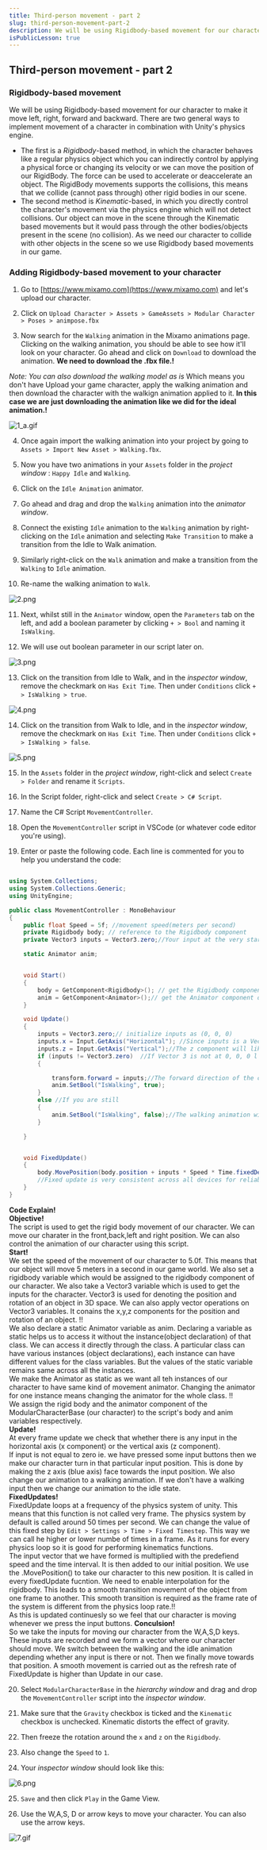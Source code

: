 ```yaml
---
title: Third-person movement - part 2
slug: third-person-movement-part-2
description: We will be using Rigidbody-based movement for our character to make it move left, right, forward and backward. There are two general ways (Rigidbody based method and Kinematic based method) to implement movement of a character in combination with Unity's physics engine.
isPublicLesson: true
---
```


## Third-person movement - part 2

### Rigidbody-based movement

We will be using Rigidbody-based movement for our character to make it move left, right, forward and backward. There are two general ways to implement movement of a character in combination with Unity's physics engine. 
- The first is a *Rigidbody*-based method, in which the character behaves like a regular physics object which you can indirectly control by applying a physical force or changing its velocity or we can move the position of our RigidBody. The force can be used to accelerate or deaccelerate an object. The RigidBody movements supports the collisions, this means that we collide (cannot pass through) other rigid bodies in our scene.
- The second method is *Kinematic*-based, in which you directly control the character's movement via the physics engine which will not detect collisions. Our object can move in the scene through the Kinematic based movements but it would pass through the other bodies/objects present in the scene (no collision). As we need our character to collide with other objects in the scene so we use Rigidbody based movements in our game.

### Adding Rigidbody-based movement to your character

[comment]: <GM: why are we uploading the character? I got as far as Upload a Character / Select character file and then browsed to animpose.fbx but got an error message about skeleton map: We are  uploading our chaarcter as this is another way of seeing how the animation will look on the character. Can you please try with the Chrome browser>
1.  Go to [](https://www.mixamo.com/)[https://www.mixamo.com](https://www.mixamo.com) and let's upload our character.

2.  Click on `Upload Character > Assets > GameAssets > Modular Character > Poses > animpose.fbx`

3.  Now search for the `Walking` animation in the Mixamo animations page. Clicking on the walking animation, you should be able to see how it'll look on your character. Go ahead and click on `Download` to download the animation. **We need to download the .fbx file.!**

[comment]: <GM: what does this mean? - Addressed, added an explanation,  also in reply to line #11 if it didnt work for you by uploading the character then you can just download the animation and import it into the game>
_Note: You can also download the walking model as is_ Which means you don't have Upload your game character, apply the walking animation and then download the character with the walkign animation applied to it. **In this case we are just downloading the animation like we did for the ideal animation.!**

![1_a.gif](public/assets/1_a.gif)

4.  Once again import the walking animation into your project by going to `Assets > Import New Asset > Walking.fbx`.
    
5.  Now you have two animations in your `Assets` folder in the _project window_ : `Happy Idle` and `Walking`.
    
6.  Click on the `Idle Animation` animator.
    
7.  Go ahead and drag and drop the `Walking` animation into the _animator window_.
    
8.  Connect the existing `Idle` animation to the `Walking` animation by right-clicking on the `Idle` animation and selecting `Make Transition` to make a transition from the Idle to Walk animation.
    
9.  Similarly right-click on the `Walk` animation and make a transition from the `Walking` to `Idle` animation.
    
10.  Re-name the walking animation to `Walk`.

![2.png](public/assets/2.png)

[comment]: <GM: note the name is IsWalking in script and isWalking here - breaks it. I have changed it to IsWalking here: Addressed: Thanks!>

[comment]: <GM: do we tick the box next to the boolean or not? Addressed: no>

11.  Next, whilst still in the `Animator` window, open the `Parameters` tab on the left, and add a boolean parameter by clicking `+ > Bool` and naming it `IsWalking`.
    
12.  We will use out boolean parameter in our script later on.
    

![3.png](public/assets/3.png)

13. Click on the transition from Idle to Walk, and in the _inspector window_, remove the checkmark on `Has Exit Time`. Then under `Conditions` click `+  > IsWalking > true`.

![4.png](public/assets/4.png)

14. Click on the transition from Walk to Idle, and in the _inspector window_, remove the checkmark on `Has Exit Time`. Then under `Conditions` click `+  > IsWalking > false`.

![5.png](public/assets/5.png)

15.  In the `Assets` folder in the _project window_, right-click and select `Create > Folder` and rename it `Scripts`. 
    
16.  In the Script folder, right-click and select `Create > C# Script`. 
    
17.  Name the C# Script `MovementController`.
    
18.  Open the `MovementController` script in VSCode (or whatever code editor you're using).
    
19.  Enter or paste the following code. Each line is commented for you to help you understand the code:
    

```csharp

using System.Collections;
using System.Collections.Generic;
using UnityEngine;

public class MovementController : MonoBehaviour
{
    public float Speed = 5f; //movement speed(meters per second)
    private Rigidbody body; // reference to the Rigidbody component
    private Vector3 inputs = Vector3.zero;//Your input at the very start will be zero. 

    static Animator anim;


    void Start()
    {
        body = GetComponent<Rigidbody>(); // get the Rigidbody component of the character game object
        anim = GetComponent<Animator>();// get the Animator component of the character game object
    }

    void Update()
    {
        inputs = Vector3.zero;// initialize inputs as (0, 0, 0)
        inputs.x = Input.GetAxis("Horizontal"); //Since inputs is a Vector3, the x component will be the A and D keys.
        inputs.z = Input.GetAxis("Vertical");//The z component will likewise be the W and S keys.
        if (inputs != Vector3.zero)  //If Vector 3 is not at 0, 0, 0 l the below code will be run.
        {

            transform.forward = inputs;//The forward direction of the character (the blue arrow) will face towards the magnitude of your inputs.
            anim.SetBool("IsWalking", true);
        }
        else //If you are still
        {
            anim.SetBool("IsWalking", false);//The walking animation will shut down. You will get an idle state
        }

    }


    void FixedUpdate()
    {
        body.MovePosition(body.position + inputs * Speed * Time.fixedDeltaTime);//Fixed updates are always used for rigidbody controllers. Update depends on the frames per second.
        //Fixed update is very consistent across all devices for reliable gameplay.
    }
}

```
**Code Explain!** </br>
**Objective!** </br>
The script is used to get the rigid body movement of our character. We can move our charater in the front,back,left and right position. We can also control the animation of our character using this script.</br>
**Start!** </br>
We set the speed of the movement of our character to 5.0f. This means that our object will move 5 meters in a second in our game world. We also set a rigidbody variable which would be assigned to the rigidbody component of our character. We also take a Vector3 variable which is used to get the inputs for the character. Vector3 is used for denoting the position and rotation of an object in 3D space. We can also apply vector operations on Vector3 variables. It conains the x,y,z components for the position and rotation of an object. !!</br>
We also declare a static Animator variable as anim. Declaring a variable as static helps us to access it without the instance(object declaration) of that class. We can access it directly through the class. A particular class can have various instances (object declarations), each instance can have different values for the class variables. But the values of the static variable remains same across all the instances.</br>
We make the Animator as static as we want all teh instances of our character to have same kind of movement animator. Changing the animator for one instance means changing the animator for the whole class. !!</br>
We assign the rigid body and the animator component of the ModularCharacterBase (our character) to the script's body and anim variables respectively. </br> 
**Update!**</br>
At every frame update we check that whether there is any input in the horizontal axis (x component) or the vertical axis (z component).</br>
If input is not equal to zero ie. we have pressed some input buttons then we make our character turn in that particular input position. This is done by making the z axis (blue axis) face towards the input position. We also change our animation to a walking animation. If we don't have a walking input then we change our animation to the idle state. </br>
**FixedUpdates!**</br>
FixedUpdate loops at a frequency of the physics system of unity. This means that this function is not called very frame. The physics system by default is called around 50 times per second. We can change the value of this fixed step by `Edit > Settings > Time > Fixed Timestep`. This way we can call he higher or lower numbe of times in a frame. As it runs for every physics loop so it is good for performing kinematics functions. </br>
The input vector that we have formed is multiplied with the predefiend speed and the time interval. It is then added to our initial position. We use the .MovePosition() to take our character to this new position. It is called in every fixedUpdate fucntion. We need to enable interpolation for the rigidbody. This leads to a smooth transition movement of the object from one frame to another. This smooth transition is required as the frame rate of the system is different from the physics loop rate.!!</br>
As this is updated continuesly so we feel that our character is moving whenever we press the input buttons.
**Conculsion!** </br>
So we take the inputs for moving our character from the W,A,S,D keys. These inputs are recorded and we form a vector where our character should move. We switch between the walking and the idle animation depending whether any input is there or not. Then we finally move towards that position. A smooth movement is carried out as the refresh rate of FixedUpdate is higher than Update in our case.

20.  Select `ModularCharacterBase` in the _hierarchy window_ and drag and drop the `MovementController` script into the _inspector window_.
    
21.  Make sure that the `Gravity` checkbox is ticked and the `Kinematic` checkbox is unchecked. Kinematic distorts the effect of gravity.
    
22.  Then freeze the rotation around the `x` and `z` on the `Rigidbody`.
    
23.  Also change the `Speed` to `1`.
    
24.  Your _inspector window_ should look like this:
    

![6.png](public/assets/6.png)

25.  `Save` and then click `Play` in the Game View.
    
26.  Use the W,A,S, D or arrow keys to move your character. You can also use the arrow keys.
    

![7.gif](public/assets/7.gif)
